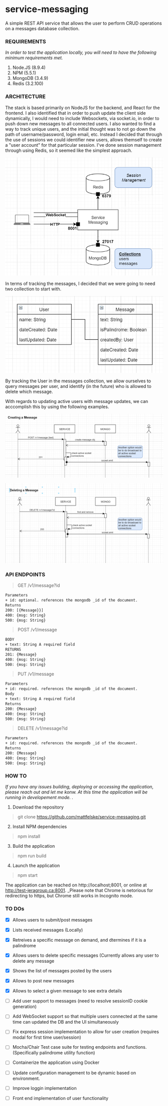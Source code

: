 # service-messaging
A simple REST API service that allows the user to perform CRUD operations on a messages database collection.


### REQUIREMENTS
_In order to test the application locally, you will need to have the following minimum requirements met._

1. Node.JS (8.9.4)
2. NPM (5.5.1)
3. MongoDB (3.4.9)
4. Redis (3.2.100)


### ARCHITECTURE
The stack is based primarily on NodeJS for the backend, and React for the frontend. I also identified that in order to push update the client side dynamically, I would need to include Websockets, via socket.io, in order to push down new messages to all connected users.  I also wanted to find a way to track unique users, and the initial thought was to not go down the path of username/password, login email, etc. Instead I decided that through the use of sessions we could identifier new users, allows themself to create a "user account" for that particular session. I've done session management through using Redis, so it seemed like the simplest approach.

![alt text](https://github.com/mattfelske/service-messaging/blob/master/public/img/high-level-arch.png "High Level Architecture")


In terms of tracking the messages, I decided that we were going to need two collection to start with.

![alt text](https://github.com/mattfelske/service-messaging/blob/master/public/img/uml.png "Database Collections")

By tracking the User in the messages collection, we allow ourselves to query messages per user, and identify (in the future) who is allowed to delete which message.

With regards to updating active users with message updates, we can acccomplish this by using the following examples.


![alt text](https://github.com/mattfelske/service-messaging/blob/master/public/img/seq-create.png "Creating Messages")

![alt text](https://github.com/mattfelske/service-messaging/blob/master/public/img/seq-del.png "Deleting Messages")


### API ENDPOINTS

> GET /v1/message?id
```
Parameters
+ id: optional. references the mongodb _id of the document.
Returns
200: [{Message}}]
400: {msg: String}
500: {msg: String}
```
> POST /v1/message
```
BODY
+ text: String A required field
RETURNS
201: {Message}
400: {msg: String}
500: {msg: String}
```

> PUT /v1/message
```
Parameters
+ id: required. references the mongodb _id of the document.
Body
+ text: String A required field
Returns
200: {Message}
400: {msg: String}
500: {msg: String}
```
> DELETE /v1/message?id
```
Parameters
+ id: required. references the mongodb _id of the document.
Returns
200: {Message}
400: {msg: String}
500: {msg: String}
```

### HOW TO
_If you have any issues building, deploying or accessing the application, please reach out and let me konw. At this time the application will be running in developement mode. ._

1. Download the repository
> git clone https://github.com/mattfelske/service-messaging.git

2. Install NPM dependencies
> npm install

3. Build the application
> npm run build

4. Launch the application
> npm start
  
The application can be reached on http://localhost;8001, or online at http://test-jeragroup.ca:8001.
_Please note that Chrome is netorious for redirecting to https, but Chrome still works in Incognito mode.


### TO DOs
- [x] Allows users to submit/post messages
- [x] Lists received messages (Locally)
- [x] Retreives a specific message on demand, and dtermines if it is a palindrome
- [x] Allows users to delete specific messages (Currently allows any user to delete any message
- [x] Shows the list of messages posted by the users
- [x] Allows to post new messages
- [x] Allows to select a given message to see extra details
- [ ] Add user support to messages (need to resolve sessionID cookie generation) 
- [ ] Add WebSocket support so that multiple users connected at the same time can updated the DB and the UI simultaneously
- [ ] Fix express session implementation to allow for user creation (requires modal for first time user/session)
- [ ] Mocha/Chair Test case suite for testing endpoints and functions. (Specifically palindrome utility function)
- [ ] Containerize the application using Docker
- [ ] Update configuration management to be dynamic based on environment.
- [ ] Improve loggin implementation 
- [ ] Front end implementation of user functionality



